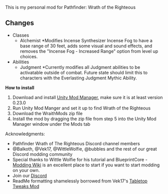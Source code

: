 ﻿﻿This is my personal mod for Pathfinder: Wrath of the Righteous

## Changes
* Classes
	* Alchemist
		*Modifies Incense Synthesizer Incense Fog to have a base range of 30 feet, adds some visual and sound effects, and removes the "Incense Fog - Increased Range" option from level up choices.
*  Abilities
	* Judgment
		*Currently modifies all Judgment abilities to be activatable outside of combat. Future state should limit this to characters with the Everlasting Judgment Mythic Ability.

**How to install**

1. Download and install [Unity Mod Manager](https://github.com/newman55/unity-mod-manager), make sure it is at least version 0.23.0
2. Run Unity Mod Manger and set it up to find Wrath of the Righteous
3. Download the WraithMods zip file
4. Install the mod by dragging the zip file from step 5 into the Unity Mod Manager window under the Mods tab

Acknowledgments:  

-   Pathfinder Wrath of The Righteous Discord channel members
-   @Balkoth, @Vek17, @WittleWolfie, @bubbles and the rest of our great Discord modding community
-	Special thanks to Wittle Wolfie for his tutorial and BlueprintCore
		-	[Modding Wiki](https://github.com/WittleWolfie/OwlcatModdingWiki/wiki) is an excellent place to start if you want to start modding on your own.
-   Join our [Discord](https://discord.com/invite/wotr)
-	ReadMe formatting shamelessly borrowed from Vek17's [Tabletop Tweaks Mod](https://github.com/Vek17/TabletopTweaks-Core)
